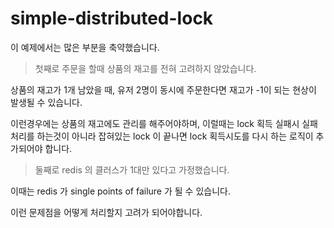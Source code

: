 # simple-distributed-lock

이 예제에서는 많은 부분을 축약했습니다.

> 첫째로 주문을 할때 상품의 재고를 전혀 고려하지 않았습니다. 

상품의 재고가 1개 남았을 때, 유저 2명이 동시에 주문한다면 재고가 -1이 되는 현상이 발생될 수 있습니다.

이런경우에는 상품의 재고에도 관리를 해주어야하며, 이럴때는 lock 획득 실패시 실패처리를 하는것이 아니라 잡혀있는 lock 이 끝나면 lock 획득시도를 다시 하는 로직이 추가되어야 합니다.

> 둘째로 redis 의 클러스가 1대만 있다고 가정했습니다.

이때는 redis 가 single points of failure 가 될 수 있습니다.

이런 문제점을 어떻게 처리할지 고려가 되어야합니다.
